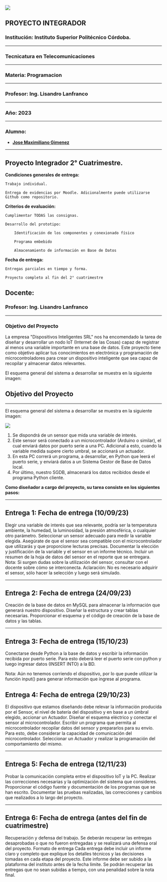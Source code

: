 <img src="https://github-production-user-asset-6210df.s3.amazonaws.com/86580762/237179645-e4bb6ff9-0bb5-441d-a98f-a4a6a53577e6.jpg">

## **PROYECTO INTEGRADOR**

### **Institución: Instituto Superior Politécnico Córdoba.**

<hr>

### **Tecnicatura en Telecomunicaciones**

<hr>

### **Materia:** Programacion

<hr>

### **Profesor:** Ing. Lisandro Lanfranco

<hr>

### **Año:** 2023

<hr>

### **Alumno:**  

* **<a href="https://github.com/Maxg8704">Jose Maximiliano Gimenez</a>**
<hr>

## Proyecto Integrador 2° Cuatrimestre. 

**Condiciones generales de entrega:**

    Trabajo individual.

    Entrega de evidencias por Moodle. Adicionalmente puede utilizarse Github como repositorio.

**Criterios de evaluación:**

    Cumplimentar TODAS las consignas.

    Desarrollo del prototipo:

        Identificación de los componentes y conexionado físico

        Programa embebido

        Almacenamiento de información en Base de Datos


**Fecha de entrega:**

    Entregas parciales en tiempo y forma.

    Proyecto completo al fin del 2° cuatrimestre


## **Docente:**

### **Profesor: Ing. Lisandro Lanfranco**
<hr>

### Objetivo del Proyecto

La empresa "Dispositivos Inteligentes SRL" nos ha encomendado la tarea de diseñar y desarrollar un nodo IoT (Internet de las Cosas) capaz de registrar al menos una variable importante en una base de datos. Este proyecto tiene como objetivo aplicar tus conocimientos en electrónica y programación de microcontroladores para crear un dispositivo inteligente que sea capaz de recopilar y almacenar datos relevantes.

El esquema general del sistema a desarrollar se muestra en la siguiente imagen:

## Objetivo del Proyecto

<hr>

El esquema general del sistema a desarrollar se muestra en la siguiente
imagen: 

<img src="https://drive.google.com/file/d/1VAuIg4qN-8vadi7bPvzm8gXsRE30ETe_/view">

1. Se dispondrá de un sensor que mida una variable de interés.
2. Este sensor será conectado a un microcontrolador (Arduino o
similar), el cual enviará datos por puerto serie a una PC. Adicional a
esto, cuando la variable medida supere cierto umbral, se accionará
un actuador.
3. En esta PC correrá un programa, a desarrollar, en Python que leerá
el puerto serie, y enviará datos a un Sistema Gestor de Base de
Datos local.
4. Por último, nuestro SGDB, almacenará los datos recibidos desde el
programa Python cliente.

**Como diseñador a cargo del proyecto, su tarea consiste en los siguientes pasos:**
<hr>

## Entrega 1: Fecha de entrega (10/09/23)

Elegir una variable de interés que sea relevante, podría ser la
temperatura ambiente, la humedad, la luminosidad, la presión
atmosférica, o cualquier otro parámetro.
Seleccionar un sensor adecuado para medir la variable elegida. Asegúrate
de que el sensor sea compatible con el microcontrolador que utilizarás y
que proporcione lecturas precisas.
Documentar la elección y justificación de la variable y el sensor en un
informe técnico. Incluir un resumen de la hoja de datos del sensor en el
reporte que se entregara.
Nota: Si surgen dudas sobre la utilización del sensor, consultar con el
docente sobre cómo se interconecta.
Aclaración: No es necesario adquirir el sensor, sólo hacer la
selección y luego será simulado.
<hr>

## Entrega 2: Fecha de entrega (24/09/23)

Creación de la base de datos en MySQL para almacenar la información
que generará nuestro dispositivo.
Diseñar la estructura y crear tablas necesarias.
Proporcionar el esquema y el código de creación de la base de datos y las
tablas.

<hr>

## Entrega 3: Fecha de entrega (15/10/23)

Conectarse desde Python a la base de datos y escribir la información
recibida por puerto serie.
Para esto deberá leer el puerto serie con python y luego ingresar datos
(INSERT INTO) a la BD.

Nota: Aún no tenemos corriendo el dispositivo, por lo que puede utilizar
la función input() para generar información que ingrese al programa.

## Entrega 4: Fecha de entrega (29/10/23)

El dispositivo que estamos diseñando debe relevar la información
producida por el Sensor, el nivel de batería del dispositivo y en base a un
úmbral elegido, accionar un Actuador.
Diseñar el esquema eléctrico y conectar el sensor al microcontrolador.
Escribir un programa que permita al microcontrolador recopilar datos del
sensor y prepararlos para su envío. Para esto, debe considerar la
capacidad de comunicación del microcontrolador.
Seleccionar un Actuador y realizar la programación del comportamiento
del mismo.
<hr>

## Entrega 5: Fecha de entrega (12/11/23)

Probar la comunicación completa entre el dispositivo IoT y la PC. Realizar
las correcciones necesarias y la optimización del sistema que consideres.
Proporcionar el código fuente y documentación de los programas que se
han escrito.
Documentar las pruebas realizadas, las correcciones y cambios que
realizados a lo largo del proyecto.
<hr>

## Entrega 6: Fecha de entrega (antes del fin de cuatrimestre)
Recuperación y defensa del trabajo.
Se deberán recuperar las entregas desaprobadas o que no fueron
entregadas y se realizará una defensa oral del proyecto.
Formato de entrega
Cada entrega debe incluir un informe claro y completo que explique los
detalles técnicos y las decisiones tomadas en cada etapa del proyecto.
Este informe debe ser subido a la plataforma del instituto antes de la
fecha límite.
Se podrán recuperar las entregas que no sean subidas a tiempo, con una
penalidad sobre la nota final.